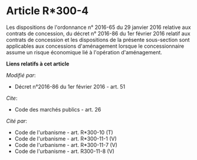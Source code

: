# Article R*300-4

Les dispositions de l'ordonnance n° 2016-65 du 29 janvier 2016 relative aux contrats de concession, du décret n° 2016-86 du
1er février 2016 relatif aux contrats de concession et les dispositions de la présente sous-section sont applicables aux
concessions d'aménagement lorsque le concessionnaire assume un risque économique lié à l'opération d'aménagement.

**Liens relatifs à cet article**

_Modifié par_:

  - Décret n°2016-86 du 1er février 2016 - art. 51

_Cite_:

  - Code des marchés publics - art. 26

_Cité par_:

  - Code de l'urbanisme - art. R*300-10 (T)
  - Code de l'urbanisme - art. R*300-11-1 (V)
  - Code de l'urbanisme - art. R*300-11-7 (V)
  - Code de l'urbanisme - art. R300-11-8 (V)
